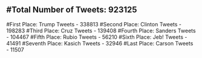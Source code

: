 #Total Number of Tweets: 923125 
---
#First Place: Trump Tweets - 338813
#Second Place: Clinton Tweets - 198283
#Third Place: Cruz Tweets - 139408
#Fourth Place: Sanders Tweets - 104467
#Fifth Place: Rubio Tweets - 56210
#Sixth Place: Jeb! Tweets - 41491
#Seventh Place: Kasich Tweets - 32946
#Last Place: Carson Tweets - 11507
